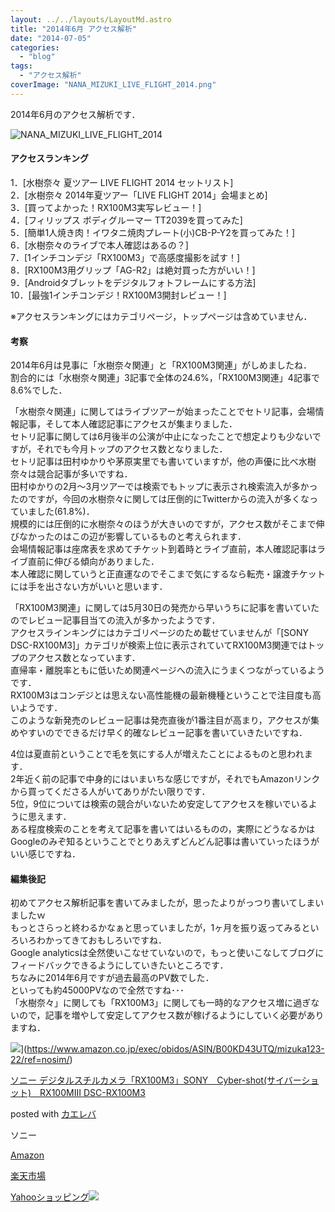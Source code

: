 ```yaml
---
layout: ../../layouts/LayoutMd.astro
title: "2014年6月 アクセス解析"
date: "2014-07-05"
categories: 
  - "blog"
tags: 
  - "アクセス解析"
coverImage: "NANA_MIZUKI_LIVE_FLIGHT_2014.png"
---
```


2014年6月のアクセス解析です．

![NANA_MIZUKI_LIVE_FLIGHT_2014](/archive/images/NANA_MIZUKI_LIVE_FLIGHT_2014.png "NANA_MIZUKI_LIVE_FLIGHT_2014")

#### アクセスランキング

1．[水樹奈々 夏ツアー LIVE FLIGHT 2014 セットリスト]  
2．[水樹奈々 2014年夏ツアー「LIVE FLIGHT 2014」会場まとめ]  
3．[買ってよかった！RX100M3実写レビュー！]  
4．[フィリップス ボディグルーマー TT2039を買ってみた]  
5．[簡単1人焼き肉！イワタニ焼肉プレート(小)CB-P-Y2を買ってみた！]  
6．[水樹奈々のライブで本人確認はあるの？]  
7．[1インチコンデジ「RX100M3」で高感度撮影を試す！]  
8．[RX100M3用グリップ「AG-R2」は絶対買った方がいい！]  
9．[Androidタブレットをデジタルフォトフレームにする方法]  
10．[最強1インチコンデジ！RX100M3開封レビュー！]

※アクセスランキングにはカテゴリページ，トップページは含めていません．

#### 考察

2014年6月は見事に「水樹奈々関連」と「RX100M3関連」がしめましたね．  
割合的には「水樹奈々関連」3記事で全体の24.6%，「RX100M3関連」4記事で8.6%でした．

「水樹奈々関連」に関してはライブツアーが始まったことでセトリ記事，会場情報記事，そして本人確認記事にアクセスが集まりました．  
セトリ記事に関しては6月後半の公演が中止になったことで想定よりも少ないですが，それでも今月トップのアクセス数となりました．  
セトリ記事は田村ゆかりや茅原実里でも書いていますが，他の声優に比べ水樹奈々は競合記事が多いですね．  
田村ゆかりの2月～3月ツアーでは検索でもトップに表示され検索流入が多かったのですが，今回の水樹奈々に関しては圧倒的にTwitterからの流入が多くなっていました(61.8%)．  
規模的には圧倒的に水樹奈々のほうが大きいのですが，アクセス数がそこまで伸びなかったのはこの辺が影響しているものと考えられます．  
会場情報記事は座席表を求めてチケット到着時とライブ直前，本人確認記事はライブ直前に伸びる傾向がありました．  
本人確認に関していうと正直運なのでそこまで気にするなら転売・譲渡チケットには手を出さない方がいいと思います．

「RX100M3関連」に関しては5月30日の発売から早いうちに記事を書いていたのでレビュー記事目当ての流入が多かったようです．  
アクセスラインキングにはカテゴリページのため載せていませんが「[SONY DSC-RX100M3]」カテゴリが検索上位に表示されていてRX100M3関連ではトップのアクセス数となっています．  
直帰率・離脱率ともに低いため関連ページへの流入にうまくつながっているようです．  
RX100M3はコンデジとは思えない高性能機の最新機種ということで注目度も高いようです．  
このような新発売のレビュー記事は発売直後が1番注目が高まり，アクセスが集めやすいのでできるだけ早く的確なレビュー記事を書いていきたいですね．

4位は夏直前ということで毛を気にする人が増えたことによるものと思われます．  
2年近く前の記事で中身的にはいまいちな感じですが，それでもAmazonリンクから買ってくださる人がいてありがたい限りです．  
5位，9位については検索の競合がいないため安定してアクセスを稼いでいるように思えます．  
ある程度検索のことを考えて記事を書いてはいるものの，実際にどうなるかはGoogleのみぞ知るということでとりあえずどんどん記事は書いていったほうがいい感じですね．

#### 編集後記

初めてアクセス解析記事を書いてみましたが，思ったよりがっつり書いてしまいましたｗ  
もっとさらっと終わるかなぁと思っていましたが，1ヶ月を振り返ってみるといろいろわかってきておもしろいですね．  
Google analyticsは全然使いこなせていないので，もっと使いこなしてブログにフィードバックできるようにしていきたいところです．  
ちなみに2014年6月ですが過去最高のPV数でした．  
といっても約45000PVなので全然ですね･･･  
「水樹奈々」に関しても「RX100M3」に関しても一時的なアクセス増に過ぎないので，記事を増やして安定してアクセス数が稼げるようにしていく必要がありますね．

![](/archive/images/31WS35Hj9oL._SL160_.jpg)](https://www.amazon.co.jp/exec/obidos/ASIN/B00KD43UTQ/mizuka123-22/ref=nosim/)

[ソニー デジタルスチルカメラ「RX100M3」SONY　Cyber-shot(サイバーショット)　RX100MIII DSC-RX100M3](https://www.amazon.co.jp/exec/obidos/ASIN/B00KD43UTQ/mizuka123-22/ref=nosim/)

posted with [カエレバ](http://kaereba.com)

ソニー

[Amazon](http://www.amazon.co.jp/gp/search?keywords=%83%5C%83j%81%5B%20%83f%83W%83%5E%83%8B%83X%83%60%83%8B%83J%83%81%83%89%81uRX100M3%81vSONY%81%40Cyber-shot%28%83T%83C%83o%81%5B%83V%83%87%83b%83g%29%81%40RX100MIII%20DSC-RX100M3&__mk_ja_JP=%83J%83%5E%83J%83i&tag=mizuka123-22 "アマゾン")

[楽天市場](http://hb.afl.rakuten.co.jp/hgc/032b53ee.4b34c5ee.0f4a541e.f440145e/?pc=http%3A%2F%2Fsearch.rakuten.co.jp%2Fsearch%2Fmall%2F%25E3%2582%25BD%25E3%2583%258B%25E3%2583%25BC%2520%25E3%2583%2587%25E3%2582%25B8%25E3%2582%25BF%25E3%2583%25AB%25E3%2582%25B9%25E3%2583%2581%25E3%2583%25AB%25E3%2582%25AB%25E3%2583%25A1%25E3%2583%25A9%25E3%2580%258CRX100M3%25E3%2580%258DSONY%25E3%2580%2580Cyber-shot%2528%25E3%2582%25B5%25E3%2582%25A4%25E3%2583%2590%25E3%2583%25BC%25E3%2582%25B7%25E3%2583%25A7%25E3%2583%2583%25E3%2583%2588%2529%25E3%2580%2580RX100MIII%2520DSC-RX100M3%2F-%2Ff.1-p.1-s.1-sf.0-st.A-v.2%3Fx%3D0%26scid%3Daf_ich_link_urltxt%26m%3Dhttp%3A%2F%2Fm.rakuten.co.jp%2F "楽天市場")

[Yahooショッピング![](//ad.jp.ap.valuecommerce.com/servlet/gifbanner?sid=3066752&pid=881990642)](//ck.jp.ap.valuecommerce.com/servlet/referral?sid=3066752&pid=881990642&vc_url=http%3A%2F%2Fshopping.search.yahoo.co.jp%2Fsearch%3FuIv%3Don%26ei%3DUTF-8%26tab_ex%3Dcommerce%26slider%3D0%26va%3D%25E3%2582%25BD%25E3%2583%258B%25E3%2583%25BC%2520%25E3%2583%2587%25E3%2582%25B8%25E3%2582%25BF%25E3%2583%25AB%25E3%2582%25B9%25E3%2583%2581%25E3%2583%25AB%25E3%2582%25AB%25E3%2583%25A1%25E3%2583%25A9%25E3%2580%258CRX100M3%25E3%2580%258DSONY%25E3%2580%2580Cyber-shot%2528%25E3%2582%25B5%25E3%2582%25A4%25E3%2583%2590%25E3%2583%25BC%25E3%2582%25B7%25E3%2583%25A7%25E3%2583%2583%25E3%2583%2588%2529%25E3%2580%2580RX100MIII%2520DSC-RX100M3 "Yahooショッピング")

